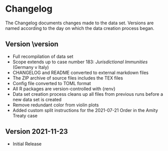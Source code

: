 # Changelog

The Changelog documents changes made to the data set. Versions are named according to the day on which the data creation process began.


## Version \version

- Full recompilation of data set
- Scope extends up to case number 183: *Jurisdictional Immunities* (Germany v Italy)
- CHANGELOG and README converted to external markdown files
- The ZIP archive of source files includes the TEX files
- Config file converted to TOML format
- All R packages are version-controlled with {renv}
- Data set creation process cleans up all files from previous runs before a new data set is created
- Remove redundant color from violin plots
- Added custom split instructions for the 2021-07-21 Order in the Amity Treaty case



## Version 2021-11-23

- Initial Release


